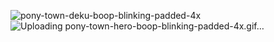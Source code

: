 ![pony-town-deku-boop-blinking-padded-4x](https://github.com/user-attachments/assets/e753584b-7bc1-4fb4-8927-db256fe48292) 
![Uploading pony-town-hero-boop-blinking-padded-4x.gif…]()
